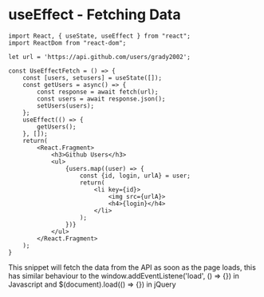 # useEffect - Fetching Data

```
import React, { useState, useEffect } from "react";
import ReactDom from "react-dom";

let url = 'https://api.github.com/users/grady2002';

const UseEffectFetch = () => {
    const [users, setusers] = useState([]);
    const getUsers = async() => {
        const response = await fetch(url);
        const users = await response.json();
        setUsers(users);
    };
    useEffect(() => {
        getUsers();
    }, []);
    return(
        <React.Fragment>
            <h3>Github Users</h3>
            <ul>
                {users.map((user) => {
                    const {id, login, urlA} = user;
                    return(
                        <li key={id}>
                            <img src={urlA}>
                            <h4>{login}</h4>
                        </li>
                    );
                })}
            </ul>
        </React.Fragment>
    );
}
```

This snippet will fetch the data from the API as soon as the page loads, this has similar behaviour to the window.addEventListene('load', () => {}) in Javascript and $(document).load(() => {}) in jQuery
